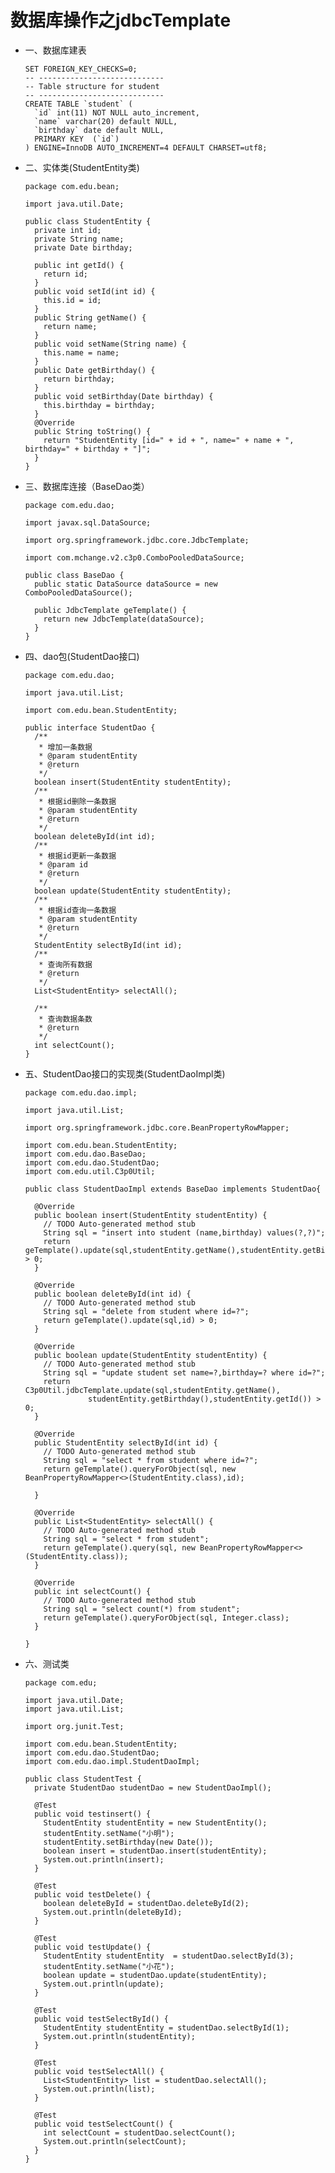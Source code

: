 # 数据库操作之jdbcTemplate

* 一、数据库建表

      SET FOREIGN_KEY_CHECKS=0;
      -- ----------------------------
      -- Table structure for student
      -- ----------------------------
      CREATE TABLE `student` (
        `id` int(11) NOT NULL auto_increment,
        `name` varchar(20) default NULL,
        `birthday` date default NULL,
        PRIMARY KEY  (`id`)
      ) ENGINE=InnoDB AUTO_INCREMENT=4 DEFAULT CHARSET=utf8;

* 二、实体类(StudentEntity类)

      package com.edu.bean;

      import java.util.Date;

      public class StudentEntity {
        private int id;
        private String name;
        private Date birthday;

        public int getId() {
          return id;
        }
        public void setId(int id) {
          this.id = id;
        }
        public String getName() {
          return name;
        }
        public void setName(String name) {
          this.name = name;
        }
        public Date getBirthday() {
          return birthday;
        }
        public void setBirthday(Date birthday) {
          this.birthday = birthday;
        }
        @Override
        public String toString() {
          return "StudentEntity [id=" + id + ", name=" + name + ", birthday=" + birthday + "]";
        }
      }
      
* 三、数据库连接（BaseDao类）

      package com.edu.dao;

      import javax.sql.DataSource;

      import org.springframework.jdbc.core.JdbcTemplate;

      import com.mchange.v2.c3p0.ComboPooledDataSource;

      public class BaseDao {
        public static DataSource dataSource = new ComboPooledDataSource();

        public JdbcTemplate geTemplate() {
          return new JdbcTemplate(dataSource);
        }
      }

* 四、dao包(StudentDao接口)

      package com.edu.dao;

      import java.util.List;

      import com.edu.bean.StudentEntity;

      public interface StudentDao {
        /**
         * 增加一条数据
         * @param studentEntity
         * @return
         */
        boolean insert(StudentEntity studentEntity);
        /**
         * 根据id删除一条数据
         * @param studentEntity
         * @return
         */
        boolean deleteById(int id);
        /**
         * 根据id更新一条数据
         * @param id
         * @return
         */
        boolean update(StudentEntity studentEntity);
        /**
         * 根据id查询一条数据
         * @param studentEntity
         * @return
         */
        StudentEntity selectById(int id);
        /**
         * 查询所有数据
         * @return
         */
        List<StudentEntity> selectAll();

        /**
         * 查询数据条数
         * @return
         */
        int selectCount();
      }

* 五、StudentDao接口的实现类(StudentDaoImpl类)

      package com.edu.dao.impl;

      import java.util.List;

      import org.springframework.jdbc.core.BeanPropertyRowMapper;

      import com.edu.bean.StudentEntity;
      import com.edu.dao.BaseDao;
      import com.edu.dao.StudentDao;
      import com.edu.util.C3p0Util;

      public class StudentDaoImpl extends BaseDao implements StudentDao{

        @Override
        public boolean insert(StudentEntity studentEntity) {
          // TODO Auto-generated method stub
          String sql = "insert into student (name,birthday) values(?,?)";
          return geTemplate().update(sql,studentEntity.getName(),studentEntity.getBirthday()) > 0;
        }

        @Override
        public boolean deleteById(int id) {
          // TODO Auto-generated method stub
          String sql = "delete from student where id=?";
          return geTemplate().update(sql,id) > 0;
        }

        @Override
        public boolean update(StudentEntity studentEntity) {
          // TODO Auto-generated method stub
          String sql = "update student set name=?,birthday=? where id=?";
          return C3p0Util.jdbcTemplate.update(sql,studentEntity.getName(),
                    studentEntity.getBirthday(),studentEntity.getId()) > 0;
        }

        @Override
        public StudentEntity selectById(int id) {
          // TODO Auto-generated method stub
          String sql = "select * from student where id=?";
          return geTemplate().queryForObject(sql, new BeanPropertyRowMapper<>(StudentEntity.class),id);

        }

        @Override
        public List<StudentEntity> selectAll() {
          // TODO Auto-generated method stub
          String sql = "select * from student";
          return geTemplate().query(sql, new BeanPropertyRowMapper<>(StudentEntity.class));
        }

        @Override
        public int selectCount() {
          // TODO Auto-generated method stub
          String sql = "select count(*) from student";
          return geTemplate().queryForObject(sql, Integer.class);
        }

      }

* 六、测试类

      package com.edu;

      import java.util.Date;
      import java.util.List;

      import org.junit.Test;

      import com.edu.bean.StudentEntity;
      import com.edu.dao.StudentDao;
      import com.edu.dao.impl.StudentDaoImpl;

      public class StudentTest {
        private StudentDao studentDao = new StudentDaoImpl();

        @Test
        public void testinsert() {
          StudentEntity studentEntity = new StudentEntity();
          studentEntity.setName("小明");
          studentEntity.setBirthday(new Date());
          boolean insert = studentDao.insert(studentEntity);
          System.out.println(insert);
        }

        @Test
        public void testDelete() {
          boolean deleteById = studentDao.deleteById(2);
          System.out.println(deleteById);
        }

        @Test
        public void testUpdate() {
          StudentEntity studentEntity  = studentDao.selectById(3);
          studentEntity.setName("小花");
          boolean update = studentDao.update(studentEntity);
          System.out.println(update);
        }

        @Test
        public void testSelectById() {
          StudentEntity studentEntity = studentDao.selectById(1);
          System.out.println(studentEntity);
        }

        @Test
        public void testSelectAll() {
          List<StudentEntity> list = studentDao.selectAll();
          System.out.println(list);
        }

        @Test
        public void testSelectCount() {
          int selectCount = studentDao.selectCount();
          System.out.println(selectCount);
        }
      }
